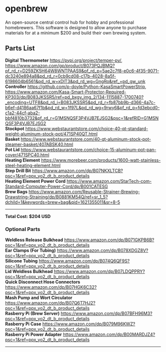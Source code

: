 # openbrew
An open-source central control hub for hobby and professional homebrewers. This software is designed to allow anyone to purchase materials for at a minimum $200 and build their own brewing system.
## Parts List
**Digital Thermometer** https://pypi.org/project/temper-py/, https://www.amazon.com/gp/product/B073PQJBMQ?pf_rd_r=D259ZK5H64W8WNTPAAS9&pf_rd_p=5ae2c7f8-e0c6-4f35-9071-dc3240e894a8&pd_rd_r=0cb9cd08-c17b-4028-8a5f-6198604b6561&pd_rd_w=xDlT3&pd_rd_wg=GngRo&ref_=pd_gw_unk<br>
**Controller** https://github.com/p-doyle/Python-KasaSmartPowerStrip, https://www.amazon.com/Kasa-Smart-Protector-Required-KP303/dp/B083JKSSR5/ref=pd_bxgy_img_2/134-1115887-1700740?_encoding=UTF8&pd_rd_i=B083JKSSR5&pd_rd_r=fb87bb9b-d366-4a7c-b6ef-d4186aa67f1b&pd_rd_w=1f97L&pd_rd_wg=9rwy6&pf_rd_p=fd3ebcd0-c1a2-44cf-aba2-bbf4810b3732&pf_rd_r=G1MSNQSF3P4VJB7EJSG2&psc=1&refRID=G1MSNQSF3P4VJB7EJSG2<br>
**Stockpot** https://www.webstaurantstore.com/choice-40-qt-standard-weight-aluminum-stock-pot/471SP40QT.html<br>
**Basket** https://www.webstaurantstore.com/40-qt-aluminum-stock-pot-steamer-basket/407ABSK40.html<br>
**Pot Lid** https://www.webstaurantstore.com/choice-15-aluminum-pot-pan-cover/471SPC40.html<br>
**Heating Element** https://www.morebeer.com/products/1600-watt-stainless-steel-heating-element.html<br>
**Step Drill Bit** https://www.amazon.com/dp/B07NKXLTCB?psc=1&ref=ppx_yo2_dt_b_product_details<br>
**Heating Element Power Cord** https://www.amazon.com/StarTech-com-Standard-Computer-Power-Cord/dp/B001CATESG<br>
**Brew Bags** https://www.amazon.com/Reusable-Strainer-Brewing-Drawstring-Straining/dp/B0881KM54Q/ref=sr_1_5?dchild=1&keywords=brew+bag&qid=1621355011&sr=8-5<br>

---

**Total Cost: $204 USD**

### Optional Parts
**Weldless Release Bulkhead** https://www.amazon.com/dp/B071GKPB6B?psc=1&ref=ppx_yo2_dt_b_product_details<br>
**Ear Clamps (For Tubing)** https://www.amazon.com/dp/B078XDGZ8V?psc=1&ref=ppx_yo2_dt_b_product_details<br>
**Silicone Tubing** https://www.amazon.com/dp/B074Q6QF9S?psc=1&ref=ppx_yo2_dt_b_product_details<br>
**Lid Weldless Bulkhead** https://www.amazon.com/dp/B07LDQPPRY?psc=1&ref=ppx_yo2_dt_b_product_details<br>
**Quick Disconnect Hose Connectors** https://www.amazon.com/dp/B07HGK6C32?psc=1&ref=ppx_yo2_dt_b_product_details<br>
**Mash Pump and Wort Circulator** https://www.amazon.com/dp/B07Q6T7HJ2?psc=1&ref=ppx_yo2_dt_b_product_details<br>
**Rasberry Pi (Brew Server)** https://www.amazon.com/dp/B07BFH96M3?psc=1&ref=ppx_yo2_dt_b_product_details<br>
**Rasberry Pi Case** https://www.amazon.com/dp/B079M96KWZ?psc=1&ref=ppx_yo2_dt_b_product_details<br>
**Rasberry Pi Power Adapter** https://www.amazon.com/dp/B00MARDJZ4?psc=1&ref=ppx_yo2_dt_b_product_details<br>

---
